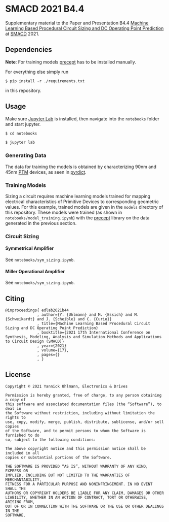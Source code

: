 # SMACD 2021 B4.4

Supplementary material to the Paper and Presentation B4.4
[Machine Learning Based Procedural Circuit Sizing and DC Operating Point Prediction]()
at [SMACD](https://smacd-conference.org) 2021.

## Dependencies

**Note**: For training models
[precept](https://github.com/electronics-and-drives/precept) has to be
installed manually.

For everything else simply run

```
$ pip install -r ./requirements.txt
```

in this repository.

## Usage

Make sure [Jupyter Lab](https://jupyter.org/) is installed, then navigate into
the `notebooks` folder and start jupyter.

```bash
$ cd notebooks

$ jupyter lab
```

### Generating Data

The data for training the models is obtained by characterizing 90nm and 45nm
[PTM](http://ptm.asu.edu/) devices, as seen in
[pyrdict](https://github.com/AugustUnderground/pyrdict).

### Training Models

Sizing a circuit requires machine learning models trained for mapping
electrical characteristics of Primitive Devices to corresponding geometric
values. For this example, trained models are given in the `models` directory of
this repository. These models were trained (as shown in
`notebooks/model_training.ipynb`) with the
[precept](https://github.com/electronics-and-drives/precept) library on the
data generated in the previous section.

### Circuit Sizing

#### Symmetrical Amplifier

See `notebooks/sym_sizing.ipynb`.

#### Miller Operational Amplifier

See `notebooks/sym_sizing.ipynb`.

## Citing

```
@inproceedings{ edlab2021b44
              , author={Y. {Uhlmann} and M. {Essich} and M. {Schweikardt} and J. {Scheible} and C. {Curio}}
              , title={Machine Learning Based Procedural Circuit Sizing and DC Operating Point Prediction}
              , booktitle={2021 17th International Conference on Synthesis, Modeling, Analysis and Simulation Methods and Applications to Circuit Design (SMACD)}
              , year={2021}
              , volume={17},
              , pages={}
              , }
```

## License

```
Copyright © 2021 Yannick Uhlmann, Electronics & Drives

Permission is hereby granted, free of charge, to any person obtaining a copy of
this software and associated documentation files (the “Software”), to deal in
the Software without restriction, including without limitation the rights to
use, copy, modify, merge, publish, distribute, sublicense, and/or sell copies
of the Software, and to permit persons to whom the Software is furnished to do
so, subject to the following conditions:

The above copyright notice and this permission notice shall be included in all
copies or substantial portions of the Software.

THE SOFTWARE IS PROVIDED “AS IS”, WITHOUT WARRANTY OF ANY KIND, EXPRESS OR
IMPLIED, INCLUDING BUT NOT LIMITED TO THE WARRANTIES OF MERCHANTABILITY,
FITNESS FOR A PARTICULAR PURPOSE AND NONINFRINGEMENT. IN NO EVENT SHALL THE
AUTHORS OR COPYRIGHT HOLDERS BE LIABLE FOR ANY CLAIM, DAMAGES OR OTHER
LIABILITY, WHETHER IN AN ACTION OF CONTRACT, TORT OR OTHERWISE, ARISING FROM,
OUT OF OR IN CONNECTION WITH THE SOFTWARE OR THE USE OR OTHER DEALINGS IN THE
SOFTWARE.
```
